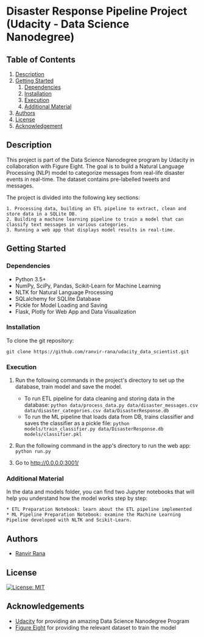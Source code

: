 # Disaster Response Pipeline Project (Udacity - Data Science Nanodegree)

## Table of Contents
1. [Description](#description)
2. [Getting Started](#getting_started)
	1. [Dependencies](#dependencies)
	2. [Installation](#installation)
	3. [Execution](#execution)
	4. [Additional Material](#material)
3. [Authors](#authors)
4. [License](#license)
5. [Acknowledgement](#acknowledgement)

<a name="descripton"></a>
## Description

This project is part of the Data Science Nanodegree program by Udacity in collaboration with Figure Eight. The goal is to build a Natural Language Processing (NLP) model to categorize messages from real-life disaster events in real-time. The dataset contains pre-labelled tweets and messages.

The project is divided into the following key sections:

    1. Processing data, building an ETL pipeline to extract, clean and store data in a SQLite DB.
    2. Building a machine learning pipeline to train a model that can classify text messages in various categories.
    3. Running a web app that displays model results in real-time.

<a name="getting_started"></a>
## Getting Started

<a name="dependencies"></a>
### Dependencies

* Python 3.5+
* NumPy, SciPy, Pandas, Scikit-Learn for Machine Learning
* NLTK for Natural Language Processing
* SQLalchemy for SQLlite Database
* Pickle for Model Loading and Saving
* Flask, Plotly for Web App and Data Visualization

<a name="installation"></a>
### Installation

To clone the git repository:
```
git clone https://github.com/ranvir-rana/udacity_data_scientist.git
```

<a name="execution"></a>
### Execution

1. Run the following commands in the project's directory to set up the database, train model and save the model.

    - To run ETL pipeline for data cleaning and storing data in the database:
        `python data/process_data.py data/disaster_messages.csv data/disaster_categories.csv data/DisasterResponse.db`
    - To run the ML pipeline that loads data from DB, trains classifier and saves the classifier as a pickle file:
        `python models/train_classifier.py data/DisasterResponse.db models/classifier.pkl`
        
2. Run the following command in the app's directory to run the web app:
    `python run.py`

3. Go to http://0.0.0.0:3001/

<a name="material"></a>
### Additional Material

In the data and models folder, you can find two Jupyter notebooks that will help you understand how the model works step by step:

    * ETL Preparation Notebook: learn about the ETL pipeline implemented
    * ML Pipeline Preparation Notebook: examine the Machine Learning Pipeline developed with NLTK and Scikit-Learn.

<a name="authors"></a>
## Authors

* [Ranvir Rana](https://github.com/ranvir-rana)

<a name="license"></a>
## License

[![License: MIT](https://img.shields.io/badge/License-MIT-yellow.svg)](https://opensource.org/licenses/MIT)

<a name="acknowledgement"></a>
## Acknowledgements

* [Udacity](https://www.udacity.com/) for providing an amazing Data Science Nanodegree Program
* [Figure Eight](https://www.figure-eight.com/) for providing the relevant dataset to train the model

